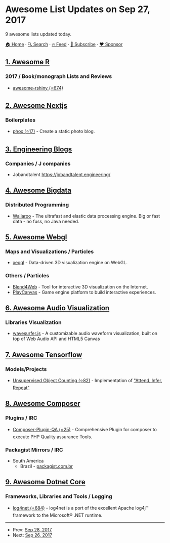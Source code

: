# Awesome List Updates on Sep 27, 2017

9 awesome lists updated today.

[🏠 Home](/README.md) · [🔍 Search](https://www.trackawesomelist.com/search/) · [🔥 Feed](https://www.trackawesomelist.com/rss.xml) · [📮 Subscribe](https://trackawesomelist.us17.list-manage.com/subscribe?u=d2f0117aa829c83a63ec63c2f&id=36a103854c) · [❤️  Sponsor](https://github.com/sponsors/theowenyoung)



## [1. Awesome R](/content/qinwf/awesome-R/README.md)

### 2017 / Book/monograph Lists and Reviews

*   [awesome-rshiny (⭐674)](https://github.com/grabear/awesome-rshiny)

## [2. Awesome Nextjs](/content/unicodeveloper/awesome-nextjs/README.md)

### Boilerplates

*   [phox (⭐17)](https://github.com/herschel666/phox) - Create a static photo blog.

## [3. Engineering Blogs](/content/kilimchoi/engineering-blogs/README.md)

### Companies / J companies

*   Jobandtalent <https://jobandtalent.engineering/>

## [4. Awesome Bigdata](/content/newTendermint/awesome-bigdata/README.md)

### Distributed Programming

*   [Wallaroo](http://www.wallaroolabs.com/community) - The ultrafast and elastic data processing engine. Big or fast data - no fuss, no Java needed.

## [5. Awesome Webgl](/content/sjfricke/awesome-webgl/README.md)

### Maps and Visualizations / Particles

*   [xeogl](http://xeogl.org/) - Data-driven 3D visualization engine on WebGL.

### Others / Particles

*   [Blend4Web](https://www.blend4web.com/en/) - Tool for interactive 3D visualization on the Internet.
*   [PlayCanvas](https://playcanvas.com/) - Game engine platform to build interactive experiences.

## [6. Awesome Audio Visualization](/content/willianjusten/awesome-audio-visualization/README.md)

### Libraries Visualization

*   [wavesurfer.js](https://wavesurfer-js.org/) - A customizable audio waveform visualization, built on top of Web Audio API and HTML5 Canvas

## [7. Awesome Tensorflow](/content/jtoy/awesome-tensorflow/README.md)

### Models/Projects

*   [Unsupervised Object Counting (⭐82)](https://github.com/akosiorek/attend_infer_repeat) - Implementation of ["Attend, Infer, Repeat"](https://papers.nips.cc/paper/6230-attend-infer-repeat-fast-scene-understanding-with-generative-models)

## [8. Awesome Composer](/content/jakoch/awesome-composer/README.md)

### Plugins / IRC

*   [Composer-Plugin-QA (⭐25)](https://github.com/Webysther/composer-plugin-qa) - Comprehensive Plugin for composer to execute PHP Quality assurance Tools.

### Packagist Mirrors / IRC

*   South America
    *   Brazil - [packagist.com.br](https://packagist.com.br)

## [9. Awesome Dotnet Core](/content/thangchung/awesome-dotnet-core/README.md)

### Frameworks, Libraries and Tools / Logging

*   [log4net (⭐684)](https://github.com/apache/logging-log4net) - log4net is a port of the excellent Apache log4j™ framework to the Microsoft® .NET runtime.

---

- Prev: [Sep 28, 2017](/content/2017/09/28/README.md)
- Next: [Sep 26, 2017](/content/2017/09/26/README.md)